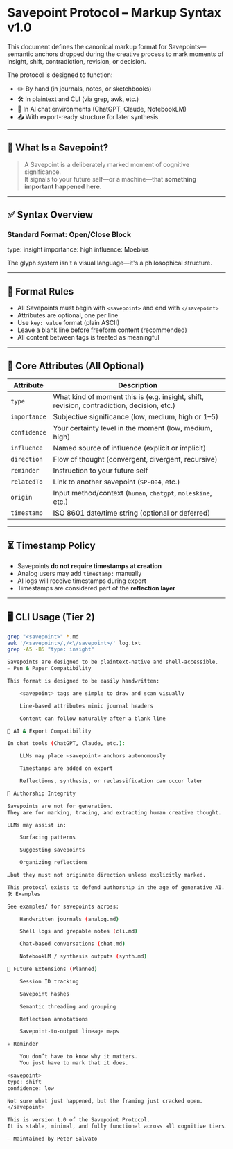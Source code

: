 # Savepoint Protocol – Markup Syntax v1.0

This document defines the canonical markup format for Savepoints—semantic anchors dropped during the creative process to mark moments of insight, shift, contradiction, revision, or decision.

The protocol is designed to function:
- ✏️ By hand (in journals, notes, or sketchbooks)
- 🛠 In plaintext and CLI (via grep, awk, etc.)
- 🤖 In AI chat environments (ChatGPT, Claude, NotebookLM)
- 📤 With export-ready structure for later synthesis

---

## 📌 What Is a Savepoint?

> A Savepoint is a deliberately marked moment of cognitive significance.  
> It signals to your future self—or a machine—that **something important happened here**.

---

## ✅ Syntax Overview

### **Standard Format: Open/Close Block**

<savepoint> type: insight importance: high influence: Moebius

The glyph system isn't a visual language—it's a philosophical structure. </savepoint>


---

## 🧱 Format Rules

- All Savepoints must begin with `<savepoint>` and end with `</savepoint>`
- Attributes are optional, one per line
- Use `key: value` format (plain ASCII)
- Leave a blank line before freeform content (recommended)
- All content between tags is treated as meaningful

---

## 🧩 Core Attributes (All Optional)

| Attribute    | Description                                                |
|--------------|------------------------------------------------------------|
| `type`       | What kind of moment this is (e.g. insight, shift, revision, contradiction, decision, etc.) |
| `importance` | Subjective significance (low, medium, high or 1–5)        |
| `confidence` | Your certainty level in the moment (low, medium, high)     |
| `influence`  | Named source of influence (explicit or implicit)           |
| `direction`  | Flow of thought (convergent, divergent, recursive)         |
| `reminder`   | Instruction to your future self                            |
| `relatedTo`  | Link to another savepoint (`SP-004`, etc.)                 |
| `origin`     | Input method/context (`human`, `chatgpt`, `moleskine`, etc.) |
| `timestamp`  | ISO 8601 date/time string (optional or deferred)           |

---

## ⏳ Timestamp Policy

- Savepoints **do not require timestamps at creation**
- Analog users may add `timestamp:` manually
- AI logs will receive timestamps during export
- Timestamps are considered part of the **reflection layer**

---

## 🖥 CLI Usage (Tier 2)

```bash
grep "<savepoint>" *.md
awk '/<savepoint>/,/<\/savepoint>/' log.txt
grep -A5 -B5 "type: insight"

Savepoints are designed to be plaintext-native and shell-accessible.
✏️ Pen & Paper Compatibility

This format is designed to be easily handwritten:

    <savepoint> tags are simple to draw and scan visually

    Line-based attributes mimic journal headers

    Content can follow naturally after a blank line

🤖 AI & Export Compatibility

In chat tools (ChatGPT, Claude, etc.):

    LLMs may place <savepoint> anchors autonomously

    Timestamps are added on export

    Reflections, synthesis, or reclassification can occur later

🔐 Authorship Integrity

Savepoints are not for generation.
They are for marking, tracing, and extracting human creative thought.

LLMs may assist in:

    Surfacing patterns

    Suggesting savepoints

    Organizing reflections

…but they must not originate direction unless explicitly marked.

This protocol exists to defend authorship in the age of generative AI.
🛠 Examples

See examples/ for savepoints across:

    Handwritten journals (analog.md)

    Shell logs and grepable notes (cli.md)

    Chat-based conversations (chat.md)

    NotebookLM / synthesis outputs (synth.md)

🧪 Future Extensions (Planned)

    Session ID tracking

    Savepoint hashes

    Semantic threading and grouping

    Reflection annotations

    Savepoint-to-output lineage maps

✳️ Reminder

    You don’t have to know why it matters.
    You just have to mark that it does.

<savepoint>
type: shift
confidence: low

Not sure what just happened, but the framing just cracked open.
</savepoint>

This is version 1.0 of the Savepoint Protocol.
It is stable, minimal, and fully functional across all cognitive tiers.

— Maintained by Peter Salvato
